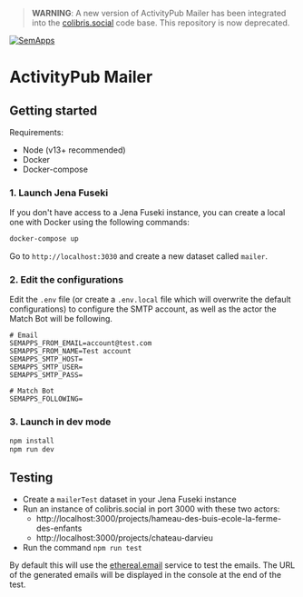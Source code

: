 > **WARNING**: A new version of ActivityPub Mailer has been integrated into the [colibris.social](https://github.com/reconnexion/colibris.social) code base. This repository is now deprecated.

[![SemApps](https://badgen.net/badge/Powered%20by/SemApps/28CDFB)](https://semapps.org)

# ActivityPub Mailer

## Getting started

Requirements:
- Node (v13+ recommended)
- Docker
- Docker-compose

### 1. Launch Jena Fuseki

If you don't have access to a Jena Fuseki instance, you can create a local one with Docker using the following commands:

```bash
docker-compose up
```

Go to `http://localhost:3030` and create a new dataset called `mailer`.

### 2. Edit the configurations

Edit the `.env` file (or create a `.env.local` file which will overwrite the default configurations) to configure the SMTP account, as well as the actor the Match Bot will be following.

```env
# Email
SEMAPPS_FROM_EMAIL=account@test.com
SEMAPPS_FROM_NAME=Test account
SEMAPPS_SMTP_HOST=
SEMAPPS_SMTP_USER=
SEMAPPS_SMTP_PASS=

# Match Bot
SEMAPPS_FOLLOWING=
```

### 3. Launch in dev mode
```bash
npm install
npm run dev
```

## Testing

- Create a `mailerTest` dataset in your Jena Fuseki instance 
- Run an instance of colibris.social in port 3000 with these two actors:
    - http://localhost:3000/projects/hameau-des-buis-ecole-la-ferme-des-enfants
    - http://localhost:3000/projects/chateau-darvieu
- Run the command `npm run test`

By default this will use the [ethereal.email](https://ethereal.email) service to test the emails. The URL of the generated emails will be displayed in the console at the end of the test.
